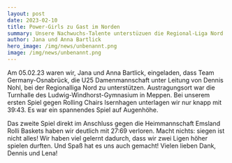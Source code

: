 ```yaml
---
layout: post
date: 2023-02-10
title: Power-Girls zu Gast im Norden
summary: Unsere Nachwuchs-Talente unterstüzuen die Regional-Liga Nord
author: Jana und Anna Bartlick
hero_image: /img/news/unbenannt.png
image: /img/news/unbenannt.png
---
```

Am 05.02.23 waren wir, Jana und Anna Bartlick, eingeladen, dass Team Germany-Osnabrück, die U25 Damenmannschaft unter Leitung von Dennis Nohl, bei der Regionalliga Nord zu unterstützen. Austragungsort war die Turnhalle des Ludwig-Windhorst-Gymnasium in Meppen. Bei unserem ersten Spiel gegen Rolling Chairs Isernhagen unterlagen wir nur knapp mit 39:43. Es war ein spannendes Spiel auf Augenhöhe. 

Das zweite Spiel direkt im Anschluss gegen die Heimmannschaft Emsland Rolli Baskets haben wir deutlich mit 27:69 verloren. Macht nichts: siegen ist nicht alles! Wir haben viel gelernt dadurch, dass wir zwei Ligen höher spielen durften. Und Spaß hat es uns auch gemacht!
Vielen lieben Dank, Dennis und Lena!